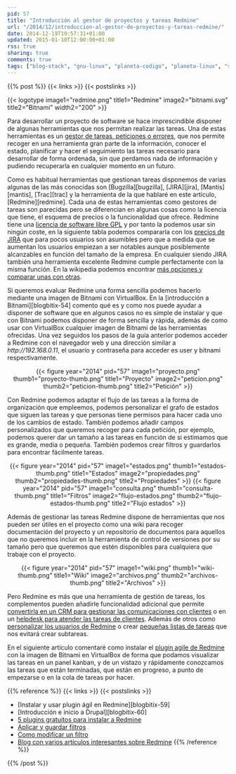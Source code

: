 ```yaml
---
pid: 57
title: "Introducción al gestor de proyectos y tareas Redmine"
url: "/2014/12/introduccion-al-gestor-de-proyectos-y-tareas-redmine/"
date: 2014-12-19T19:57:31+01:00
updated: 2015-01-10T12:00:00+01:00
rss: true
sharing: true
comments: true
tags: ["blog-stack", "gnu-linux", "planeta-codigo", "planeta-linux", "software", "software-libre"]
---
```


{{% post %}}
{{< links >}}
{{< postslinks >}}

{{< logotype image1="redmine.png" title1="Redmine" image2="bitnami.svg" title2="Bitnami" width2="200" >}}

Para desarrollar un proyecto de software se hace imprescindible disponer de algunas herramientas que nos permitan realizar las tareas. Una de estas herramientas es un [gestor de tareas, peticiones o errores](https://en.wikipedia.org/wiki/Issue_tracking_system), que nos permite recoger en una herramienta gran parte de la información, conocer el estado, planificar y hacer el seguimiento las tareas necesario para desarrollar de forma ordenada, sin que perdamos nada de información y pudiendo recuperarla en cualquier momento en un futuro.

Como es habitual herramientas que gestionan tareas disponemos de varias algunas de las más conocidas son [Bugzilla][bugzilla], [JIRA][jira], [Mantis][mantis], [Trac][trac] y la herramienta de la que hablaré en este artículo, [Redmine][redmine]. Cada una de estas herramientas como gestores de tareas son parecidas pero se diferencian en algunas cosas como la licencia que tiene, el esquema de precios o la funcionalidad que ofrece. Redmine tiene una [licencia de software libre GPL](http://www.gnu.org/licenses/old-licenses/gpl-2.0.html) y por tanto la podemos usar sin ningún coste, en la siguiente tabla podemos compararla con los [precios de JIRA](https://www.atlassian.com/software/jira/pricing) que para pocos usuarios son asumibles pero que a medida que se aumentan los usuarios empiezan a ser notables aunque posiblemente alcanzables en función del tamaño de la empresa. En cualquier siendo JIRA también una herramienta excelente Redmine cumple perfectamente con la misma función. En la wikipedia podemos encontrar [más opciones y comparar unas con otras](https://en.wikipedia.org/wiki/Comparison_of_issue-tracking_systems).

Si queremos evaluar Redmine una forma sencilla podemos hacerlo mediante una imagen de Bitnami con VirtualBox. En la [introducción a Bitnami][blogbitix-54] comento qué es y como nos puede ayudar a disponer de software que en algunos casos no es simple de instalar y que con Bitnami podemos disponer de forma sencilla y rápida, además de como usar con VirtualBox cualquier imagen de Bitnami de las herramientas ofrecidas. Una vez seguidos los pasos de la guía anterior podemos acceder a Redmine con el navegador web y una dirección similar a _http\://192.168.0.11_, el usuario y contraseña para acceder es user y bitnami respectivamente.

<div class="media" style="text-align: center;">
	{{< figure year="2014" pid="57"
    	image1="proyecto.png" thumb1="proyecto-thumb.png" title1="Proyecto"
    	image2="peticion.png" thumb2="peticion-thumb.png" title2="Petición" >}}
</div>

Con Redmine podemos adaptar el flujo de las tareas a la forma de organización que empleemos, podemos personalizar el grafo de estados que siguen las tareas y que personas tiene permisos para hacer cada uno de los cambios de estado. También podemos añadir campos personalizados que queremos recoger para cada petición, por ejemplo, podemos querer dar un tamaño a las tareas en función de si estimamos que es grande, media o pequeña. También podemos crear filtros y guardarlos para encontrar fácilmente tareas.

<div class="media" style="text-align: center;">
	{{< figure year="2014" pid="57"
    	image1="estados.png" thumb1="estados-thumb.png" title1="Estados"
    	image2="propiedades.png" thumb2="propiedades-thumb.png" title2="Propiedades" >}}
	{{< figure year="2014" pid="57"
    	image1="consulta.png" thumb1="consulta-thumb.png" title1="Filtros"
    	image2="flujo-estados.png" thumb2="flujo-estados-thumb.png" title2="Flujo estados" >}}
</div>

Además de gestionar las tareas Redmine dispone de herramientas que nos pueden ser útiles en el proyecto como una wiki para recoger documentación del proyecto y un repositorio de documentos para aquellos que no queremos incluir en la herramienta de control de versiones por su tamaño pero que queremos que estén disponibles para cualquiera que trabaje con el proyecto.

<div class="media" style="text-align: center;">
	{{< figure year="2014" pid="57"
    	image1="wiki.png" thumb1="wiki-thumb.png" title1="Wiki"
    	image2="archivos.png" thumb2="archivos-thumb.png" title2="Archivos" >}}
</div>

Pero Redmine es más que una herramienta de gestión de tareas, los complementos pueden añadirle funcionalidad adicional que permite [convertirla en un CRM para gestionar las comunicaciones con clientes](http://www.redminecrm.com/projects/crm/pages/1) o en un [helpdesk para atender las tareas de clientes](http://www.redminecrm.com/projects/helpdesk/pages/1). Además de otros como [personalizar los usuarios de Redmine](http://www.redminecrm.com/projects/people/pages/1) o crear [pequeñas listas de tareas](http://www.redminecrm.com/projects/checklist/pages/1) que nos evitará crear subtareas.

En el siguiente artículo comentaré como instalar el [plugin agile de Redmine](http://www.redminecrm.com/projects/agile/pages/1) con la imagen de Bitnami en VirtualBox de forma que podamos visualizar las tareas en un panel kanban, y de un vistazo y rápidamente conozcamos las tareas que están terminadas, que están en progreso, a punto de empezarse o en la cola de tareas por hacer.

{{% reference %}}
{{< links >}}
{{< postslinks >}}
* [Instalar y usar plugin ágil en Redmine][blogbitix-59]
* [Introducción e inicio a Drupal][blogbitix-60]
* [5 plugins gratuitos para instalar a Redmine](http://www.luisblasco.com/5-plugins-gratuitos-instalar-en-redmine/)
* [Aplicar y guardar filtros](http://www.redmine.org/projects/redmine/wiki/RedmineIssueList#Applying-and-saving-filters)
* [Como modificar un filtro](https://stackoverflow.com/questions/9027479/how-do-you-modify-a-filter-in-redmine)
* [Blog con varios artículos interesantes sobre Redmine](http://www.luisblasco.com/blog/)
{{% /reference %}}

{{% /post %}}
